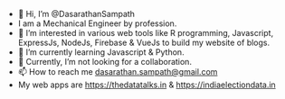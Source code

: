 - 👋 Hi, I’m @DasarathanSampath
- I am a Mechanical Engineer by profession. 
- 👀 I’m interested in various web tools like R programming, Javascript, ExpressJs, NodeJs, Firebase & VueJs to build my website of blogs.
- 🌱 I’m currently learning Javascript & Python.
- 💞️ Currently, I’m not looking for a collaboration.
- 📫 How to reach me dasarathan.sampath@gmail.com
- My web apps are https://thedatatalks.in & https://indiaelectiondata.in

<!---
DasarathanSampath/DasarathanSampath is a ✨ special ✨ repository because its `README.md` (this file) appears on your GitHub profile.
You can click the Preview link to take a look at your changes.
--->

